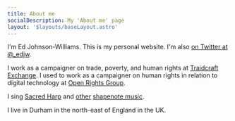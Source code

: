 ```yaml
---
title: About me
socialDescription: My 'About me' page
layout: '$layouts/baseLayout.astro'
---
```

I'm Ed Johnson-Williams. This is my personal website. I'm also [on Twitter at @_edjw](https://twitter.com/_edjw).

I work as a campaigner on trade, poverty, and human rights at [Traidcraft Exchange](https://traidcraftexchange.org). I used to work as a campaigner on human rights in relation to digital technology at [Open Rights Group](https://www.openrightsgroup.org).

I sing [Sacred Harp](https://en.wikipedia.org/wiki/Sacred_Harp) and [other](https://en.wikipedia.org/wiki/The_Christian_Harmony) [shapenote music](https://en.wikipedia.org/wiki/Shape_note).

I live in Durham in the north-east of England in the UK.